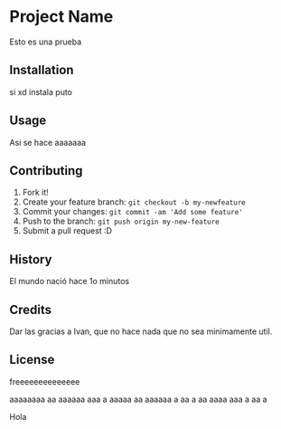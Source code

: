 # Project Name
Esto es una prueba
## Installation
si xd instala puto
## Usage
Asi se hace aaaaaaa
## Contributing
1. Fork it!
2. Create your feature branch: `git checkout -b my-newfeature`
3. Commit your changes: `git commit -am 'Add some feature'`
4. Push to the branch: `git push origin my-new-feature`
5. Submit a pull request :D
## History
El mundo nació hace 1o minutos
## Credits
Dar las gracias a Ivan, que no hace nada que no sea minimamente util.
## License
freeeeeeeeeeeeee 

aaaaaaaa aa aaaaaa aaa a aaaaa aa aaaaaa  a aa a aa aaaa aaa a aa a 

Hola



